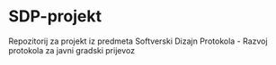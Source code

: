 # SDP-projekt
Repozitorij za projekt iz predmeta Softverski Dizajn Protokola - Razvoj protokola za javni gradski prijevoz
